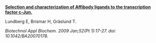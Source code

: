 [**Selection and characterization of Affibody ligands to the transcription factor c-Jun.**](https://www.ncbi.nlm.nih.gov/pubmed/18260830)

Lundberg E, Brismar H, Gräslund T.

*Biotechnol Appl Biochem. 2009 Jan;52(Pt 1):17-27. doi: 10.1042/BA20070178.*
